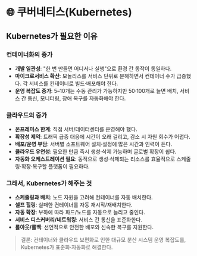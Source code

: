 # 🌐 쿠버네티스(Kubernetes)

## Kubernetes가 필요한 이유

### 컨테이너화의 증가

- **개발 일관성**: "한 번 만들면 어디서나 실행"으로 환경 간 동작이 동일하다.
- **마이크로서비스 확산**: 모놀리스를 서비스 단위로 분해하면서 컨테이너 수가 급증했다. 각 서비스를 컨테이너로 빌드·배포해야 한다.
- **운영 복잡도 증가**: 5–10개는 수동 관리가 가능하지만 50·100개로 늘면 배치, 서비스 간 통신, 모니터링, 장애 복구를 자동화해야 한다.

### 클라우드의 증가

- **온프레미스 한계**: 직접 서버/데이터센터를 운영해야 했다.
- **확장성 제약**: 트래픽 급증 대응에 시간이 오래 걸리고, 감소 시 자원 회수가 어렵다.
- **배포/운영 부담**: 서버별 소프트웨어 설치·설정에 많은 시간과 인력이 든다.
- **클라우드 유연성**: 필요한 만큼 즉시 생성·삭제 가능하며 글로벌 확장이 쉽다.
- **자동화 오케스트레이션 필요**: 동적으로 생성·삭제되는 리소스를 효율적으로 스케줄링·확장·복구할 플랫폼이 필요하다.

### 그래서, Kubernetes가 해주는 것

- **스케줄링과 배치**: 노드 자원을 고려해 컨테이너를 자동 배치한다.
- **셀프 힐링**: 실패한 컨테이너를 자동 재시작/재배치한다.
- **자동 확장**: 부하에 따라 파드/노드를 자동으로 늘리고 줄인다.
- **서비스 디스커버리/네트워킹**: 서비스 간 통신을 표준화한다.
- **롤아웃/롤백**: 선언적으로 안전한 배포와 신속한 복구를 지원한다.

> 결론: 컨테이너와 클라우드 보편화로 인한 대규모 분산 시스템 운영 복잡도를, Kubernetes가 표준화·자동화로 해결한다.

